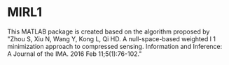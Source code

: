 # MIRL1
This MATLAB package is created based on the algorithm proposed by "Zhou S, Xiu N, Wang Y, Kong L, Qi HD. A null-space-based weighted l 1 minimization approach to compressed sensing. Information and Inference: A Journal of the IMA. 2016 Feb 11;5(1):76-102."
